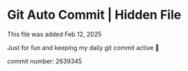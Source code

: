 # Git Auto Commit | Hidden File

This file was added Feb 12, 2025

Just for fun and keeping my daily git commit active 🤪

commit number: 2639345
